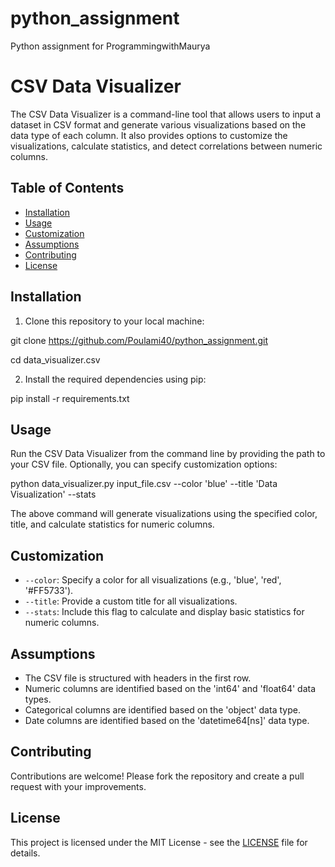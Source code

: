# python_assignment
Python assignment for ProgrammingwithMaurya

# CSV Data Visualizer

The CSV Data Visualizer is a command-line tool that allows users to input a dataset in CSV format and generate various visualizations based on the data type of each column. It also provides options to customize the visualizations, calculate statistics, and detect correlations between numeric columns.

## Table of Contents

- [Installation](#installation)
- [Usage](#usage)
- [Customization](#customization)
- [Assumptions](#assumptions)
- [Contributing](#contributing)
- [License](#license)

## Installation

1. Clone this repository to your local machine:

  git clone https://github.com/Poulami40/python_assignment.git
  
  cd data_visualizer.csv

2. Install the required dependencies using pip:

  pip install -r requirements.txt

## Usage

Run the CSV Data Visualizer from the command line by providing the path to your CSV file. Optionally, you can specify customization options:

python data_visualizer.py input_file.csv --color 'blue' --title 'Data Visualization' --stats


The above command will generate visualizations using the specified color, title, and calculate statistics for numeric columns.

## Customization

- `--color`: Specify a color for all visualizations (e.g., 'blue', 'red', '#FF5733').
- `--title`: Provide a custom title for all visualizations.
- `--stats`: Include this flag to calculate and display basic statistics for numeric columns.

## Assumptions

- The CSV file is structured with headers in the first row.
- Numeric columns are identified based on the 'int64' and 'float64' data types.
- Categorical columns are identified based on the 'object' data type.
- Date columns are identified based on the 'datetime64[ns]' data type.

## Contributing

Contributions are welcome! Please fork the repository and create a pull request with your improvements.

## License

This project is licensed under the MIT License - see the [LICENSE](LICENSE) file for details.



